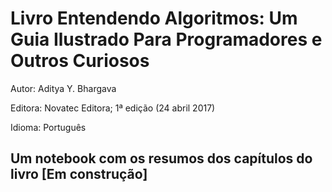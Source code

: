 # Livro Entendendo Algoritmos: Um Guia Ilustrado Para Programadores e Outros Curiosos

Autor: Aditya Y. Bhargava

Editora: Novatec Editora; 1ª edição (24 abril 2017)

Idioma: Português

## Um notebook com os resumos dos capítulos do livro [Em construção]
